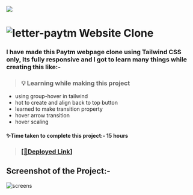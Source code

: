 ![](https://img.shields.io/badge/Paytm-Clone-blue)

# ![letter-p](https://user-images.githubusercontent.com/98400348/214544275-1ee19c2c-75e2-494a-9d7d-3780ddfac6d0.png)aytm Website Clone
### I have made this Paytm webpage clone using Tailwind CSS only, Its fully responsive and I got to learn many things while creating this like:-
>### 💡 Learning while making this project
- using group-hover in tailwind
- hot to create and align back to top button 
- learned to make transition property
- hover arrow transition 
- hover scaling
#### ✨Time taken to complete this project:- 15 hours
>### [[🚀Deployed Link]](https://paytm-ki-loan.netlify.app/) 
## Screenshot of the Project:- 
![screens](https://user-images.githubusercontent.com/98400348/214543965-4d6b7e5b-cc52-49a8-b896-a75bfa6a44ce.png)
